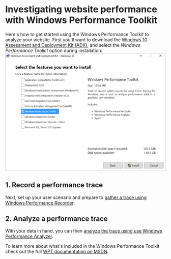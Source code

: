 # Investigating website performance with Windows Performance Toolkit

Here's how to get started using the Windows Performance Toolkit to analyze your website. First you'll want to download the [Windows 10 Assessment and Deployment Kit (ADK)](https://msdn.microsoft.com/en-us/windows/hardware/dn913721.aspx), and select the *Windows Performance Toolkit* option during installation:
![ADK Installation Options](../media/ADK-InstallOptions.PNG)

## 1. Record a performance trace
Next, set up your user scenario and prepare to [gather a trace using Windows Performance Recorder](recording-a-trace).

## 2. Analyze a performance trace
With your data in hand, you can then [analyze the trace using use Windows Performance Analyzer](analyzing-a-trace).

To learn more about what's included in the Windows Performance Toolkit check out the full [WPT documentation on MSDN](https://msdn.microsoft.com/en-us/library/windows/hardware/dn927310(v=vs.85).aspx).
